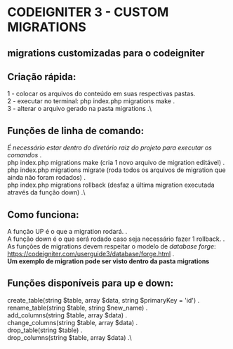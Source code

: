 # CODEIGNITER 3 - CUSTOM MIGRATIONS

## migrations customizadas para o codeigniter

## Criação rápida:
1 - colocar os arquivos do conteúdo em suas respectivas pastas.\
2 - executar no terminal: php index.php migrations make .\
3 - alterar o arquivo gerado na pasta migrations .\

## Funções de linha de comando:
*É necessário estar dentro do diretório raiz do projeto para executar os comandos* .\
php index.php migrations make (cria 1 novo arquivo de migration editável) .\
php index.php migrations migrate (roda todos os arquivos de migration que ainda não foram rodados) .\
php index.php migrations rollback (desfaz a última migration executada através da função down) .\


## Como funciona:
A função UP é o que a migration rodará. .\
A função down é o que será rodado caso seja necessário fazer 1 rollback. .\
As funções de migrations devem respeitar o modelo de *database forge*: https://codeigniter.com/userguide3/database/forge.html .\
**Um exemplo de migration pode ser visto dentro da pasta migrations**

## Funções disponíveis para up e down:
create_table(string $table, array $data, string $primaryKey = 'id') .\
rename_table(string $table, string $new_name) .\
add_columns(string $table, array $data) .\
change_columns(string $table, array $data) .\
drop_table(string $table) .\
drop_columns(string $table, array $data) .\


